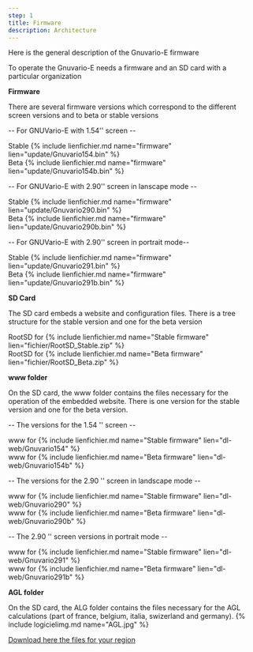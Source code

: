 ```yaml
---
step: 1
title: Firmware
description: Architecture
---
```


Here is the general description of the Gnuvario-E firmware

To operate the Gnuvario-E needs a firmware and an SD card with a particular organization

**Firmware**      
   
There are several firmware versions which correspond to the different screen versions and to beta or stable versions
   
-- For GNUVario-E with 1.54'' screen     --

Stable {% include lienfichier.md name="firmware" lien="update/Gnuvario154.bin" %}     
Beta {% include lienfichier.md name="firmware" lien="update/Gnuvario154b.bin" %} 

-- For GNUVario-E with 2.90'' screen in lanscape mode   --

Stable {% include lienfichier.md name="firmware" lien="update/Gnuvario290.bin" %}      
Beta {% include lienfichier.md name="firmware" lien="update/Gnuvario290b.bin" %} 

-- For GNUVario-E with 2.90'' screen in portrait mode-- 

Stable {% include lienfichier.md name="firmware" lien="update/Gnuvario291.bin" %}    
Beta {% include lienfichier.md name="firmware" lien="update/Gnuvario291b.bin" %}       

**SD Card**     

The SD card embeds a website and configuration files. There is a tree structure for the stable version and one for the beta version

RootSD for {% include lienfichier.md name="Stable firmware" lien="fichier/RootSD_Stable.zip" %}     
RootSD for {% include lienfichier.md name="Beta firmware" lien="fichier/RootSD_Beta.zip" %}    

**www folder**     

On the SD card, the www folder contains the files necessary for the operation of the embedded website. There is one version for the stable version and one for the beta version.

-- The versions for the 1.54 '' screen     --
   
www for {% include lienfichier.md name="Stable firmware" lien="dl-web/Gnuvario154" %}     
www for {% include lienfichier.md name="Beta firmware" lien="dl-web/Gnuvario154b" %}    

-- The versions for the 2.90 '' screen in landscape mode   --   
   
www for {% include lienfichier.md name="Stable firmware" lien="dl-web/Gnuvario290" %}     
www for {% include lienfichier.md name="Beta firmware" lien="dl-web/Gnuvario290b" %}    

--  The 2.90 '' screen versions in portrait mode   --    

www for {% include lienfichier.md name="Stable firmware" lien="dl-web/Gnuvario291" %}     
www for {% include lienfichier.md name="Beta firmware" lien="dl-web/Gnuvario291b" %}    

**AGL folder**

On the SD card, the ALG folder contains the files necessary for the AGL calculations (part of france, belgium, italia, swizerland and germany).
{% include logicielimg.md name="AGL.jpg" %}

[Download here the files for your region](https://vps.skybean.eu/agl/)
